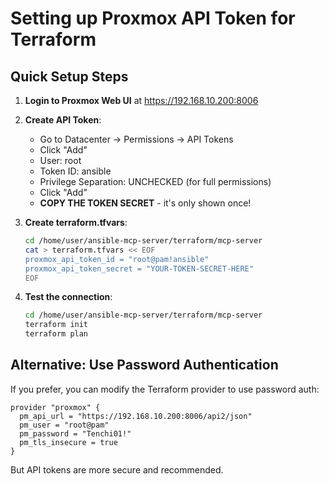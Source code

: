 # Setting up Proxmox API Token for Terraform

## Quick Setup Steps

1. **Login to Proxmox Web UI** at https://192.168.10.200:8006

2. **Create API Token**:
   - Go to Datacenter → Permissions → API Tokens
   - Click "Add"
   - User: root
   - Token ID: ansible
   - Privilege Separation: UNCHECKED (for full permissions)
   - Click "Add"
   - **COPY THE TOKEN SECRET** - it's only shown once!

3. **Create terraform.tfvars**:
   ```bash
   cd /home/user/ansible-mcp-server/terraform/mcp-server
   cat > terraform.tfvars << EOF
   proxmox_api_token_id = "root@pam!ansible"
   proxmox_api_token_secret = "YOUR-TOKEN-SECRET-HERE"
   EOF
   ```

4. **Test the connection**:
   ```bash
   cd /home/user/ansible-mcp-server/terraform/mcp-server
   terraform init
   terraform plan
   ```

## Alternative: Use Password Authentication

If you prefer, you can modify the Terraform provider to use password auth:

```hcl
provider "proxmox" {
  pm_api_url = "https://192.168.10.200:8006/api2/json"
  pm_user = "root@pam"
  pm_password = "Tenchi01!"
  pm_tls_insecure = true
}
```

But API tokens are more secure and recommended.